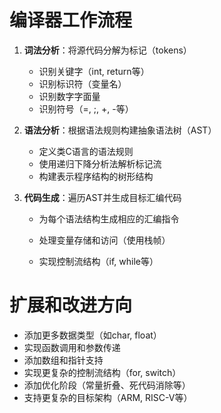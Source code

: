 # 编译器工作流程

1. **词法分析**：将源代码分解为标记（tokens）

   - 识别关键字（int, return等）
   - 识别标识符（变量名）
   - 识别数字字面量
   - 识别符号（=, ;, +, -等）

2. **语法分析**：根据语法规则构建抽象语法树（AST）

   - 定义类C语言的语法规则
   - 使用递归下降分析法解析标记流
   - 构建表示程序结构的树形结构

3. **代码生成**：遍历AST并生成目标汇编代码

   - 为每个语法结构生成相应的汇编指令

   - 处理变量存储和访问（使用栈帧）

   - 实现控制流结构（if, while等）

 # 扩展和改进方向

- 添加更多数据类型（如char, float）
- 实现函数调用和参数传递
- 添加数组和指针支持
- 实现更复杂的控制流结构（for, switch）
- 添加优化阶段（常量折叠、死代码消除等）
- 支持更复杂的目标架构（ARM, RISC-V等）
